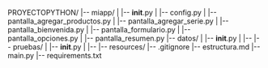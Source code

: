 PROYECTOPYTHON/
|-- miapp/
| |-- __init__.py
| |-- config.py
| |-- pantalla_agregar_productos.py
| |-- pantalla_agregar_serie.py
| |-- pantalla_bienvenida.py
| |-- pantalla_formulario.py
| |-- pantalla_opciones.py
| |-- pantalla_resumen.py
|-- datos/
| |-- __init__.py
| |-- 
|-- pruebas/
| |-- __init__.py
| |--
|-- resources/
|-- .gitignore
|-- estructura.md
|-- main.py
|-- requirements.txt
